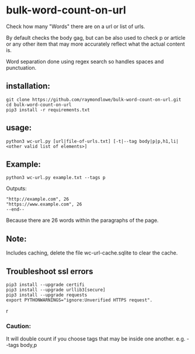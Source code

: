 # bulk-word-count-on-url

Check how many "Words" there are on a url or list of urls.

By default checks the body gag, but can be also used to check p or article or any other item that may more accurately reflect what the actual content is.

Word separation done using regex search so handles spaces and punctuation.

## installation:

```
git clone https://github.com/raymondlowe/bulk-word-count-on-url.git
cd bulk-word-count-on-url
pip3 install -r requirements.txt
```

## usage:

```
python3 wc-url.py [url|file-of-urls.txt] [-t|--tag body|p|p,h1,li|<other valid list of elements>]
```

## Example:

```
python3 wc-url.py example.txt --tags p 
```

Outputs:

```
"http://example.com", 26
"https://www.example.com", 26
--end--
```

Because there are 26 words within the paragraphs of the page.


## Note:

Includes caching, delete the file wc-url-cache.sqlite to clear the cache.

 
## Troubleshoot ssl errors

```
pip3 install --upgrade certifi
pip3 install --upgrade urllib3[secure]
pip3 install --upgrade requests
export PYTHONWARNINGS="ignore:Unverified HTTPS request".
```

 r
### Caution:

It will double count if you choose tags that may be inside one another. e.g. --tags body,p


